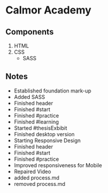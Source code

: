 # Calmor Academy

## Components

1. HTML
1. CSS
   - SASS

## Notes

- Established foundation mark-up
- Added SASS
- Finished header
- Finished #start
- Finished #practice
- Finished #learning
- Started #thesisExbibit
- Finished desktop version
- Starting Responsive Design
- Finished header
- Finished #start
- Finished #practice
- Improved responsiveness for Mobile
- Repaired Video
- added process.md
- removed process.md
